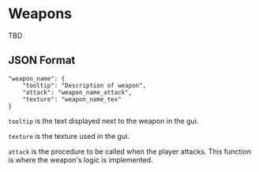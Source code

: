 # Weapons

TBD

## JSON Format

```
"weapon_name": {
    "tooltip": "Description of weapon",
    "attack": "weapon_name_attack",
    "texture": "weapon_name_tex"
}
```

```tooltip``` is the text displayed next to the weapon in the gui.

```texture``` is the texture used in the gui.

```attack``` is the procedure to be called when the player attacks. This function is where the weapon's logic is implemented.
